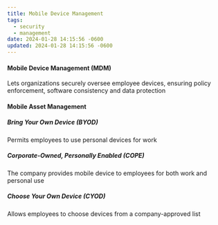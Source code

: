 ```yaml
---
title: Mobile Device Management
tags:
  - security
  - management
date: 2024-01-28 14:15:56 -0600
updated: 2024-01-28 14:15:56 -0600
---
```


#### Mobile Device Management (MDM)
Lets organizations securely oversee employee devices, ensuring policy enforcement, software consistency and data protection

#### Mobile Asset Management

##### Bring Your Own Device (BYOD)
Permits employees to use personal devices for work

##### Corporate-Owned, Personally Enabled (COPE)
The company provides mobile device to employees for both work and personal use

##### Choose Your Own Device (CYOD)
Allows employees to choose devices from a company-approved list
